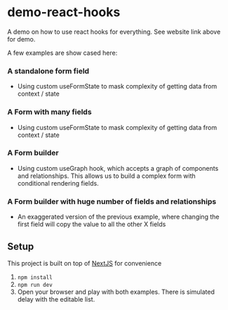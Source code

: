 # demo-react-hooks

A demo on how to use react hooks for everything. See website link above for demo.

A few examples are show cased here:

### A standalone form field

- Using custom useFormState to mask complexity of getting data from context / state

### A Form with many fields

- Using custom useFormState to mask complexity of getting data from context / state

### A Form builder

- Using custom useGraph hook, which accepts a graph of components and relationships. This allows us to build a complex form with conditional rendering fields.

### A Form builder with huge number of fields and relationships

- An exaggerated version of the previous example, where changing the first field will copy the value to all the other X fields

## Setup

This project is built on top of [NextJS](http://nextjs.org) for convenience

1. `npm install`
2. `npm run dev`
3. Open your browser and play with both examples. There is simulated delay with the editable list.

